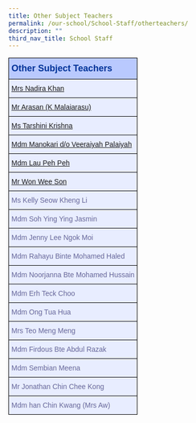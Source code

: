 ```yaml
---
title: Other Subject Teachers
permalink: /our-school/School-Staff/otherteachers/
description: ""
third_nav_title: School Staff
---
```

<table class="tg" style="undefined;table-layout: fixed; width: 600px">
<thead>
  <tr>
    <th class="tg-s25z">Other Subject Teachers</th>
  </tr>
</thead>
<tbody>
  <tr>
    <td class="tg-73oq"><a href="mailto:nadira_abdullah@schools.gov.sg">Mrs Nadira Khan</a></td></tr>
	<tr><td class="tg-73oq"><a href="mailto:k_malaiarasu@schools.gov.sg">Mr Arasan (K Malaiarasu)</a></td></tr>
	<tr><td class="tg-73oq"><a href="mailto:tarshini_krishna@schools.gov.sg">Ms Tarshini Krishna</a></td></tr>
	<tr><td class="tg-73oq"><a href="mailto:manokari_v_palaiyah@schools.gov.sg">Mdm Manokari d/o Veeraiyah Palaiyah</a></td></tr>
	<tr><td class="tg-73oq"><a href="mailto:lau_peh_peh@schools.gov.sg">Mdm Lau Peh Peh</a></td></tr>
	<tr><td class="tg-73oq"><a href="mailto:won_wee_son@schools.gov.sg">Mr Won Wee Son</a></td></tr>
<tr><td class="tg-73oq">Ms Kelly Seow Kheng Li</td></tr>
<tr><td class="tg-73oq">Mdm Soh Ying Ying Jasmin</td></tr>
<tr><td class="tg-73oq">Mdm Jenny Lee Ngok Moi</td></tr>
<tr><td class="tg-73oq">Mdm Rahayu Binte Mohamed Haled</td></tr>
<tr><td class="tg-73oq">Mdm Noorjanna Bte Mohamed Hussain</td></tr>
<tr><td class="tg-73oq">Mdm Erh Teck Choo</td></tr>
<tr><td class="tg-73oq">Mdm Ong Tua Hua</td></tr>
<tr><td class="tg-73oq">Mrs Teo Meng Meng</td></tr>
<tr><td class="tg-73oq">Mdm Firdous Bte Abdul Razak</td></tr>
<tr><td class="tg-73oq">Mdm Sembian Meena</td></tr>
<tr><td class="tg-73oq">Mr Jonathan Chin Chee Kong</td></tr>
<tr><td class="tg-73oq">Mdm han Chin Kwang (Mrs Aw)</td></tr>
</tbody>
</table>
<style type="text/css">
.tg  {border-collapse:collapse;border-color:#aabcfe;border-spacing:0;}
.tg td{background-color:#e8edff;border-color:#aabcfe;border-style:solid;border-width:1px;color:#669;
  font-family:Arial, sans-serif;font-size:14px;overflow:hidden;padding:10px 5px;word-break:normal;}
.tg th{background-color:#b9c9fe;border-color:#aabcfe;border-style:solid;border-width:1px;color:#039;
  font-family:Arial, sans-serif;font-size:14px;font-weight:normal;overflow:hidden;padding:10px 5px;word-break:normal;}
.tg .tg-18eh{border-color:#000000;font-weight:bold;text-align:center;vertical-align:middle}
.tg .tg-s25z{border-color:#000000;font-size:18px;font-weight:bold;text-align:left;vertical-align:top}
.tg .tg-73oq{border-color:#000000;text-align:left;vertical-align:top}
</style>